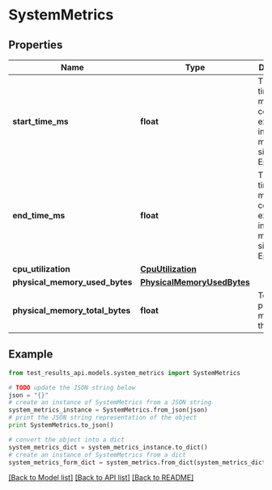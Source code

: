 # SystemMetrics


## Properties
Name | Type | Description | Notes
------------ | ------------- | ------------- | -------------
**start_time_ms** | **float** | The start time of metrics collection, expressed in milliseconds since the Epoch. | [optional] [readonly] 
**end_time_ms** | **float** | The end time of metrics collection, expressed in milliseconds since the Epoch. | [optional] [readonly] 
**cpu_utilization** | [**CpuUtilization**](CpuUtilization.md) |  | [optional] 
**physical_memory_used_bytes** | [**PhysicalMemoryUsedBytes**](PhysicalMemoryUsedBytes.md) |  | [optional] 
**physical_memory_total_bytes** | **float** | Total physical memory of the system. | [optional] [readonly] 

## Example

```python
from test_results_api.models.system_metrics import SystemMetrics

# TODO update the JSON string below
json = "{}"
# create an instance of SystemMetrics from a JSON string
system_metrics_instance = SystemMetrics.from_json(json)
# print the JSON string representation of the object
print SystemMetrics.to_json()

# convert the object into a dict
system_metrics_dict = system_metrics_instance.to_dict()
# create an instance of SystemMetrics from a dict
system_metrics_form_dict = system_metrics.from_dict(system_metrics_dict)
```
[[Back to Model list]](../README.md#documentation-for-models) [[Back to API list]](../README.md#documentation-for-api-endpoints) [[Back to README]](../README.md)


